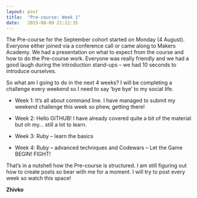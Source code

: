 ```yaml
---
layout: post
title:  "Pre-course: Week 1"
date:   2015-08-09 21:22:35
---
```


The Pre-course for the September cohort started on Monday (4 August). Everyone either joined via a conference call or came along to Makers Academy. We had a presentation on what to expect from the course and how to do the Pre-course work. Everyone was really friendly and we had a good laugh during the introduction stand-ups – we had 10 seconds to introduce ourselves.

So what am I going to do in the next 4 weeks? I will be completing a challenge every weekend so I need to say ‘bye bye’ to my social life.

*	Week 1: It’s all about command line. I have managed to submit my weekend challenge this week so phew, getting there!

*	Week 2: Hello GITHUB! I have already covered quite a bit of the material but oh my… still a lot to learn.

*	Week 3: Ruby – learn the basics

*   Week 4: Ruby – advanced techniques and Codewars – Let the Game BEGIN! FIGHT!

That’s in a nutshell how the Pre-course is structured. I am still figuring out how to create posts so bear with me for a moment. I will try to post every week so watch this space!

__Zhivko__